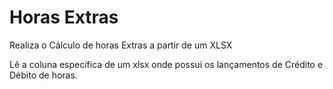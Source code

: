 # Horas Extras
Realiza o Cálculo de horas Extras a partir de um XLSX

Lê a coluna específica de um xlsx onde possui os lançamentos de Crédito e Débito de horas.
